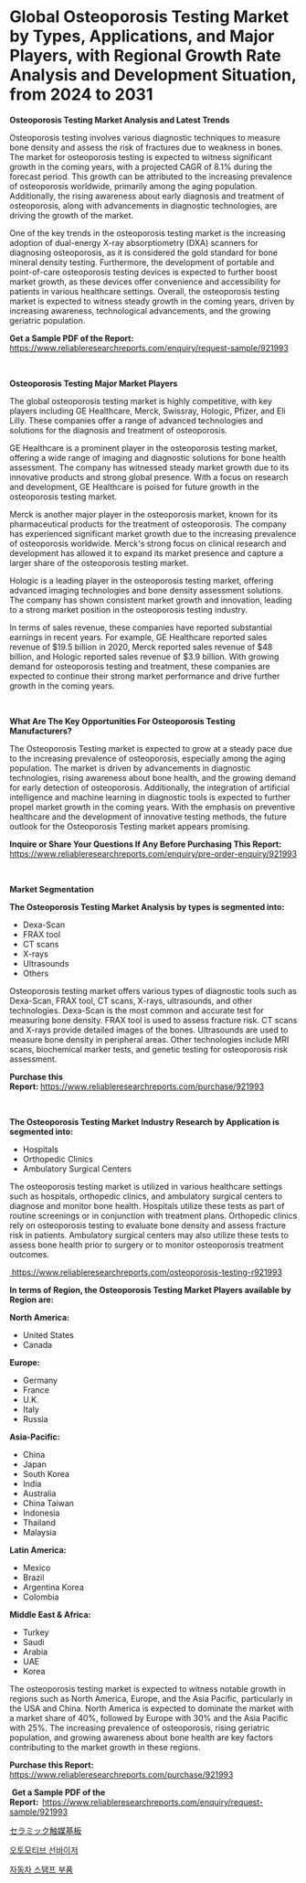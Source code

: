 <p><h1>Global Osteoporosis Testing Market by Types, Applications, and Major Players, with Regional Growth Rate Analysis and Development Situation, from 2024 to 2031</h1></p><p><strong>Osteoporosis Testing Market Analysis and Latest Trends</strong></p>
<p><p>Osteoporosis testing involves various diagnostic techniques to measure bone density and assess the risk of fractures due to weakness in bones. The market for osteoporosis testing is expected to witness significant growth in the coming years, with a projected CAGR of 8.1% during the forecast period. This growth can be attributed to the increasing prevalence of osteoporosis worldwide, primarily among the aging population. Additionally, the rising awareness about early diagnosis and treatment of osteoporosis, along with advancements in diagnostic technologies, are driving the growth of the market.</p><p>One of the key trends in the osteoporosis testing market is the increasing adoption of dual-energy X-ray absorptiometry (DXA) scanners for diagnosing osteoporosis, as it is considered the gold standard for bone mineral density testing. Furthermore, the development of portable and point-of-care osteoporosis testing devices is expected to further boost market growth, as these devices offer convenience and accessibility for patients in various healthcare settings. Overall, the osteoporosis testing market is expected to witness steady growth in the coming years, driven by increasing awareness, technological advancements, and the growing geriatric population.</p></p>
<p><strong>Get a Sample PDF of the Report:&nbsp;</strong> <a href="https://www.reliableresearchreports.com/enquiry/request-sample/921993">https://www.reliableresearchreports.com/enquiry/request-sample/921993</a></p>
<p>&nbsp;</p>
<p><strong>Osteoporosis Testing Major Market Players</strong></p>
<p><p>The global osteoporosis testing market is highly competitive, with key players including GE Healthcare, Merck, Swissray, Hologic, Pfizer, and Eli Lilly. These companies offer a range of advanced technologies and solutions for the diagnosis and treatment of osteoporosis.</p><p>GE Healthcare is a prominent player in the osteoporosis testing market, offering a wide range of imaging and diagnostic solutions for bone health assessment. The company has witnessed steady market growth due to its innovative products and strong global presence. With a focus on research and development, GE Healthcare is poised for future growth in the osteoporosis testing market.</p><p>Merck is another major player in the osteoporosis market, known for its pharmaceutical products for the treatment of osteoporosis. The company has experienced significant market growth due to the increasing prevalence of osteoporosis worldwide. Merck's strong focus on clinical research and development has allowed it to expand its market presence and capture a larger share of the osteoporosis testing market.</p><p>Hologic is a leading player in the osteoporosis testing market, offering advanced imaging technologies and bone density assessment solutions. The company has shown consistent market growth and innovation, leading to a strong market position in the osteoporosis testing industry.</p><p>In terms of sales revenue, these companies have reported substantial earnings in recent years. For example, GE Healthcare reported sales revenue of $19.5 billion in 2020, Merck reported sales revenue of $48 billion, and Hologic reported sales revenue of $3.9 billion. With growing demand for osteoporosis testing and treatment, these companies are expected to continue their strong market performance and drive further growth in the coming years.</p></p>
<p>&nbsp;</p>
<p><strong>What Are The Key Opportunities For Osteoporosis Testing Manufacturers?</strong></p>
<p><p>The Osteoporosis Testing market is expected to grow at a steady pace due to the increasing prevalence of osteoporosis, especially among the aging population. The market is driven by advancements in diagnostic technologies, rising awareness about bone health, and the growing demand for early detection of osteoporosis. Additionally, the integration of artificial intelligence and machine learning in diagnostic tools is expected to further propel market growth in the coming years. With the emphasis on preventive healthcare and the development of innovative testing methods, the future outlook for the Osteoporosis Testing market appears promising.</p></p>
<p><strong>Inquire or Share Your Questions If Any Before Purchasing This Report:</strong> <a href="https://www.reliableresearchreports.com/enquiry/pre-order-enquiry/921993">https://www.reliableresearchreports.com/enquiry/pre-order-enquiry/921993</a></p>
<p>&nbsp;</p>
<p><strong>Market Segmentation</strong></p>
<p><strong>The Osteoporosis Testing Market Analysis by types is segmented into:</strong></p>
<p><ul><li>Dexa-Scan</li><li>FRAX tool</li><li>CT scans</li><li>X-rays</li><li>Ultrasounds</li><li>Others</li></ul></p>
<p><p>Osteoporosis testing market offers various types of diagnostic tools such as Dexa-Scan, FRAX tool, CT scans, X-rays, ultrasounds, and other technologies. Dexa-Scan is the most common and accurate test for measuring bone density. FRAX tool is used to assess fracture risk. CT scans and X-rays provide detailed images of the bones. Ultrasounds are used to measure bone density in peripheral areas. Other technologies include MRI scans, biochemical marker tests, and genetic testing for osteoporosis risk assessment.</p></p>
<p><strong>Purchase this Report:&nbsp;</strong><a href="https://www.reliableresearchreports.com/purchase/921993">https://www.reliableresearchreports.com/purchase/921993</a></p>
<p>&nbsp;</p>
<p><strong>The Osteoporosis Testing Market Industry Research by Application is segmented into:</strong></p>
<p><ul><li>Hospitals</li><li>Orthopedic Clinics</li><li>Ambulatory Surgical Centers</li></ul></p>
<p><p>The osteoporosis testing market is utilized in various healthcare settings such as hospitals, orthopedic clinics, and ambulatory surgical centers to diagnose and monitor bone health. Hospitals utilize these tests as part of routine screenings or in conjunction with treatment plans. Orthopedic clinics rely on osteoporosis testing to evaluate bone density and assess fracture risk in patients. Ambulatory surgical centers may also utilize these tests to assess bone health prior to surgery or to monitor osteoporosis treatment outcomes.</p></p>
<p><a href="https://www.reliableresearchreports.com/osteoporosis-testing-r921993">&nbsp;https://www.reliableresearchreports.com/osteoporosis-testing-r921993</a></p>
<p><strong>In terms of Region, the Osteoporosis Testing Market Players available by Region are:</strong></p>
<p>
    <p> <strong> North America: </strong>
        <ul>
            <li>United States</li>
            <li>Canada</li>
        </ul>
        </p> 
    <p> <strong> Europe: </strong>
        <ul>
            <li>Germany</li>
            <li>France</li>
            <li>U.K.</li>
            <li>Italy</li>
            <li>Russia</li>
        </ul>
        </p> 
    <p> <strong> Asia-Pacific: </strong>
        <ul>
            <li>China</li>
            <li>Japan</li>
            <li>South Korea</li>
            <li>India</li>
            <li>Australia</li>
            <li>China Taiwan</li>
            <li>Indonesia</li>
            <li>Thailand</li>
            <li>Malaysia</li>
        </ul>
        </p> 
    <p> <strong> Latin America: </strong>
        <ul>
            <li>Mexico</li>
            <li>Brazil</li>
            <li>Argentina Korea</li>
            <li>Colombia</li>
        </ul>
        </p> 
    <p> <strong> Middle East & Africa: </strong>
        <ul>
            <li>Turkey</li>
            <li>Saudi</li>
            <li>Arabia</li>
            <li>UAE</li>
            <li>Korea</li>
        </ul>
    </p>
    </p>
<p><p>The osteoporosis testing market is expected to witness notable growth in regions such as North America, Europe, and the Asia Pacific, particularly in the USA and China. North America is expected to dominate the market with a market share of 40%, followed by Europe with 30% and the Asia Pacific with 25%. The increasing prevalence of osteoporosis, rising geriatric population, and growing awareness about bone health are key factors contributing to the market growth in these regions.</p></p>
<p><strong>Purchase this Report: </strong><a href="https://www.reliableresearchreports.com/purchase/921993">https://www.reliableresearchreports.com/purchase/921993</a></p>
<p>&nbsp;<strong>Get a Sample PDF of the Report:&nbsp;&nbsp;</strong><a href="https://www.reliableresearchreports.com/enquiry/request-sample/921993">https://www.reliableresearchreports.com/enquiry/request-sample/921993</a></p>
<p><strong></strong></p>
<p><p><a href="https://github.com/mares423/Market-Research-Report-List-1/blob/main/893540552519.md">セラミック触媒基板</a></p><p><a href="https://medium.com/@juliastanley2022/%EC%9E%90%EB%8F%99%EC%B0%A8-%EC%84%A0%EB%B0%94%EC%9D%B4%EC%A0%80-%EC%8B%9C%EC%9E%A5-%EB%B6%84%EC%84%9D-%EA%B8%80%EB%A1%9C%EB%B2%8C-%EC%82%B0%EC%97%85-%EC%A0%84%EB%A7%9D-%EB%B0%8F-%EC%98%88%EC%B8%A1-2024%EB%85%84%EB%B6%80%ED%84%B0-2031%EB%85%84-7faaba87cf77">오토모티브 선바이저</a></p><p><a href="https://medium.com/@reylowe2022/%EC%9E%90%EB%8F%99%EC%B0%A8-%EC%8A%A4%ED%83%AC%ED%94%84%EB%93%9C-%EB%B6%80%ED%92%88-%EC%8B%9C%EC%9E%A5-%EC%9D%B8%EC%82%AC%EC%9D%B4%ED%8A%B8-%EC%8B%9C%EC%9E%A5-%EB%8F%99%ED%96%A5-%EC%84%B1%EC%9E%A5-2024%EB%85%84%EB%B6%80%ED%84%B0-2031%EB%85%84%EA%B9%8C%EC%A7%80-%EC%98%88%EC%B8%A1%EB%90%9C-%EA%B2%83-54a586099116">자동차 스탬프 부품</a></p></p>